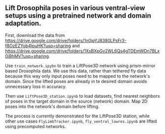 ## Lift Drosophila poses in various ventral-view setups using a pretrained network and domain adaptation.

First, download the data from https://drive.google.com/drive/folders/1n0ipYJ8380LPsFr3-f8OzEZYob4IpuHK?usp=sharing and https://drive.google.com/drive/folders/1XsBXpGv2WL6Qs4gTDEmWDn7BLx0iBhMV?usp=sharing.

Use ```train_network.ipybn``` to train a LiftPose3D network using prism-mirror based Drosophila data. We use this data, rather than tethered fly data because this way only input poses need to be mapped to the network's domain. Since the lifted poses are already in te desired domain avoids unnecessary loss in accuracy.

Then use ```LiftPose3D_station.ipynb``` to load datasets, find nearest neighbors of poses in the target domain in the source (network) domain. Map 2D poses into the network's domain before lifting. 

The process is currently demonstrated for the LiftPose3D station, while other use cases ```FlyLimbTracker.ipynb```, ```fly_ventral_lowres.ipynb``` are lifted using precomputed networks.
